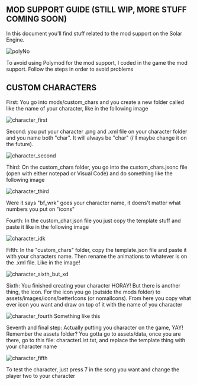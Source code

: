 ## MOD SUPPORT GUIDE (STILL WIP, MORE STUFF COMING SOON)

In this document you'll find stuff related to the mod support on the Solar Engine.

![polyNo](https://raw.githubusercontent.com/Juanen100/Solar-Engine/master/art/polyNo.png)

To avoid using Polymod for the mod support, I coded in the game the mod support. Follow the steps in order to avoid problems

## CUSTOM CHARACTERS

First: You go into mods/custom_chars and you create a new folder called like the name of your character, like in the following image

![character_first](https://raw.githubusercontent.com/Juanen100/Solar-Engine/master/art/character_first.png)

Second: you put your character .png and .xml file on your character folder and you name both "char". It will always be "char" (i'll maybe change it on the future).

![character_second](https://raw.githubusercontent.com/Juanen100/Solar-Engine/master/art/character_second.png)

Third: On the custom_chars folder, you go into the custom_chars.jsonc file (open with either notepad or Visual Code) and do something like the following image

![character_third](https://raw.githubusercontent.com/Juanen100/Solar-Engine/master/art/character_third.png) 

Were it says "bf_wrk" goes your character name, it doens't matter what numbers you put on "icons"

Fourth: In the custom_char.json file you just copy the template stuff and paste it like in the following image

![character_idk](https://raw.githubusercontent.com/Juanen100/Solar-Engine/master/art/character_idk.png)

Fifth: In the "custom_chars" folder, copy the template.json file and paste it with your characters name. Then rename the animations to whatever is on the .xml file. Like in the image!

![character_sixth_but_xd](https://raw.githubusercontent.com/Juanen100/Solar-Engine/master/art/character_sixth_but_xd.png)

Sixth: You finished creating your character HORAY! But there is another thing, the icon. For the icon you go (outside the mods folder) to assets/images/icons/betterIcons (or nomalIcons). From here you copy what ever icon you want and draw on top of it with the name of you character

![character_fourth](https://raw.githubusercontent.com/Juanen100/Solar-Engine/master/art/character_fourth.png) Something like this

Seventh and final step: Actually putting you character on the game, YAY! Remember the assets folder? You gotta go to assets/data, once you are there, go to this file: characterList.txt, and replace the template thing with your character name

![character_fifth](https://raw.githubusercontent.com/Juanen100/Solar-Engine/master/art/character_fifth.png)

To test the character, just press 7 in the song you want and change the player two to your character
